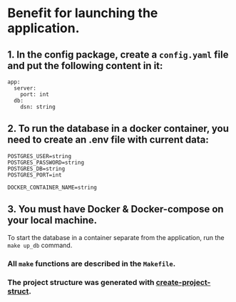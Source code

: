 # Benefit for launching the application.

## 1. In the config package, create a ```config.yaml``` file and put the following content in it:
```
app:
  server:
    port: int
  db:
    dsn: string
```

## 2. To run the database in a docker container, you need to create an .env file with current data:
```
POSTGRES_USER=string
POSTGRES_PASSWORD=string
POSTGRES_DB=string
POSTGRES_PORT=int

DOCKER_CONTAINER_NAME=string
```

## 3. You must have Docker & Docker-compose on your local machine.
To start the database in a container separate from the application, run the `make up_db` command.

### All `make` functions are described in the `Makefile`.

### The project structure was generated with [create-project-struct](https://github.com/blackmarllbor0/create-project-struct).